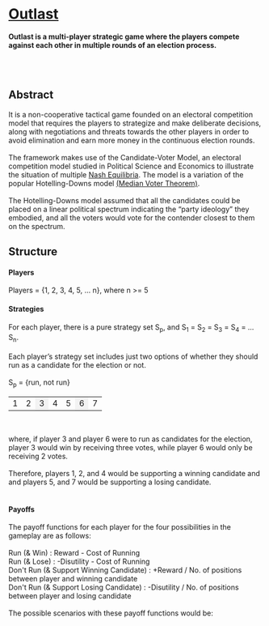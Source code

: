 <h1><a href="https://outlast-game.herokuapp.com/">Outlast</a></h1>
<b>Outlast is a multi-player strategic game where the players compete against each other in multiple rounds of an election process.</b>

<br><br>

<h2>Abstract</h2>
It is a non-cooperative tactical game founded on an electoral competition model that requires the players to strategize and make deliberate decisions, along with negotiations and threats towards the other players in order to avoid elimination and earn more money in the continuous election rounds.
<br><br>
The framework makes use of the Candidate-Voter Model, an electoral competition model studied in Political Science and Economics to illustrate the situation of multiple <a href="https://en.wikipedia.org/wiki/Nash_equilibrium">Nash Equilibria</a>. The model is a variation of the popular Hotelling-Downs model <a href="https://en.wikipedia.org/wiki/Median_voter_theorem">(Median Voter Theorem)</a>. 
<br><br>
The Hotelling-Downs model assumed that all the candidates could be placed on a linear political spectrum indicating the “party ideology” they embodied, and all the voters would vote for the contender closest to them on the spectrum.

<h2>Structure</h2>

<h4>Players</h4>
Players = {1, 2, 3, 4, 5, … n}, where n >= 5 

<br>

<h4>Strategies</h4>
For each player, there is a pure strategy set S<sub>p</sub>, and S<sub>1</sub> = S<sub>2</sub> = S<sub>3</sub> = S<sub>4</sub> = … S<sub>n</sub>.
<br><br>
Each player’s strategy set includes just two options of whether they should run as a candidate for the election or not.
<br><br>
S<sub>p</sub> = {run, not run}

<br>

<table>
<tr><td>1</td><td>2</td><td style="background-color: #F3F3F3;">3</td><td>4</td><td>5</td><td style="background-color: #F3F3F3;">6</td><td>7</td></tr>
</table>

<br>

where, if player 3 and player 6 were to run as candidates for the election, player 3 would win by receiving three votes, while player 6 would only be receiving 2 votes.
<br><br>
Therefore, players 1, 2, and 4 would be supporting a winning candidate and and players 5, and 7 would be supporting a losing candidate.
<br><br>

<h4>Payoffs</h4>
The payoff functions for each player for the four possibilities in the gameplay are as follows: 
<br><br>
Run (& Win) : Reward - Cost of Running<br>
Run (& Lose) : -Disutility - Cost of Running<br>
Don't Run (& Support Winning Candidate) : +Reward / No. of positions between player and winning candidate<br>
Don't Run (& Support Losing Candidate) : -Disutility / No. of positions between player and losing candidate
<br><br>The possible scenarios with these payoff functions would be:
